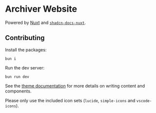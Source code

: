 # Archiver Website

Powered by [Nuxt](https://nuxt.com) and [`shadcn-docs-nuxt`](https://shadcn-docs-nuxt.vercel.app).

## Contributing

Install the packages:

```
bun i
```

Run the dev server:

```
bun run dev
```

See the [theme documentation](https://shadcn-docs-nuxt.vercel.app/getting-started/introduction) for more details on writing content and components.

Please only use the included icon sets (`lucide`, `simple-icons` and `vscode-icons`).

